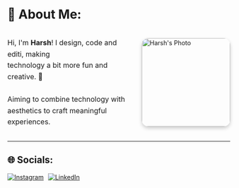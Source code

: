 # 💫 About Me:
<div style="display: flex; align-items: center; justify-content: space-between;">
  <div style="flex: 1;">
    <p style="font-size: 16px; line-height: 1.6;">
      Hi, I'm <strong>Harsh</strong>! I design, code and editi, making <br> 
      technology a bit more fun and creative. 🚀 <br><br>
      Aiming to combine technology with aesthetics to craft meaningful experiences.
    </p>
  </div>
  <div style="flex-shrink: 0;">
    <img src="https://drive.google.com/uc?export=view&id=1uJNdJQI7i7u4_1ElhLDO2qtR_raIX04f" 
         alt="Harsh's Photo" 
         style="border-radius: 15px; width: 200px; height: auto; box-shadow: 0 4px 8px rgba(0, 0, 0, 0.2); margin-left: 20px;" />
  </div>
</div>

---

## 🌐 Socials:
<div style="display: flex; gap: 10px;">
  <a href="https://instagram.com/_.harsh.10_" target="_blank">
    <img src="https://img.shields.io/badge/Instagram-%23E4405F.svg?logo=Instagram&logoColor=white" alt="Instagram" />
  </a>
  <a href="https://linkedin.com" target="_blank">
    <img src="https://img.shields.io/badge/LinkedIn-%230077B5.svg?logo=linkedin&logoColor=white" alt="LinkedIn" />
  </a>
</div>

<!-- Proudly created with GPRM ( https://gprm.itsvg.in ) -->
